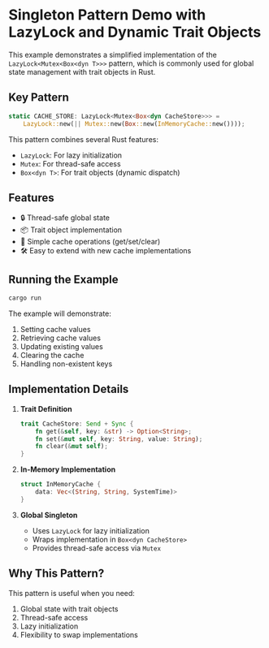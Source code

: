 # Singleton Pattern Demo with LazyLock and Dynamic Trait Objects

This example demonstrates a simplified implementation of the `LazyLock<Mutex<Box<dyn T>>>` pattern, which is commonly used for global state management with trait objects in Rust.

## Key Pattern

```rust
static CACHE_STORE: LazyLock<Mutex<Box<dyn CacheStore>>> =
    LazyLock::new(|| Mutex::new(Box::new(InMemoryCache::new())));
```

This pattern combines several Rust features:
- `LazyLock`: For lazy initialization
- `Mutex`: For thread-safe access
- `Box<dyn T>`: For trait objects (dynamic dispatch)

## Features

- 🔒 Thread-safe global state
- 📦 Trait object implementation
- 🚀 Simple cache operations (get/set/clear)
- 🛠 Easy to extend with new cache implementations

## Running the Example

```bash
cargo run
```

The example will demonstrate:
1. Setting cache values
2. Retrieving cache values
3. Updating existing values
4. Clearing the cache
5. Handling non-existent keys

## Implementation Details

1. **Trait Definition**
   ```rust
   trait CacheStore: Send + Sync {
       fn get(&self, key: &str) -> Option<String>;
       fn set(&mut self, key: String, value: String);
       fn clear(&mut self);
   }
   ```

2. **In-Memory Implementation**
   ```rust
   struct InMemoryCache {
       data: Vec<(String, String, SystemTime)>
   }
   ```

3. **Global Singleton**
   - Uses `LazyLock` for lazy initialization
   - Wraps implementation in `Box<dyn CacheStore>`
   - Provides thread-safe access via `Mutex`

## Why This Pattern?

This pattern is useful when you need:
1. Global state with trait objects
2. Thread-safe access
3. Lazy initialization
4. Flexibility to swap implementations

